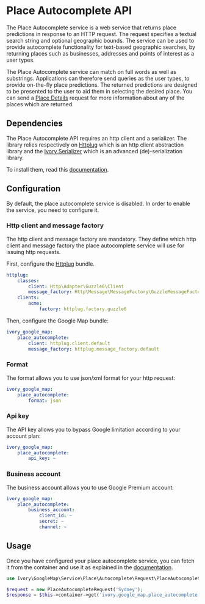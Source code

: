 # Place Autocomplete API

The Place Autocomplete service is a web service that returns place predictions in response to an HTTP request. The 
request specifies a textual search string and optional geographic bounds. The service can be used to provide 
autocomplete functionality for text-based geographic searches, by returning places such as businesses, addresses and 
points of interest as a user types.

The Place Autocomplete service can match on full words as well as substrings. Applications can therefore send queries 
as the user types, to provide on-the-fly place predictions. The returned predictions are designed to be presented to the 
user to aid them in selecting the desired place. You can send a [Place Details](/docs/service/place/detail.md) 
request for more information about any of the places which are returned.

## Dependencies

The Place Autocomplete API requires an http client and a serializer. The library relies respectively on 
[Httplug](http://httplug.io/) which is an http client abstraction library and the 
[Ivory Serializer](https://github.com/bresam/ivory-serializer) which is an advanced (de)-serialization library. 

To install them, read this [documentation](/docs/installation.md).

## Configuration

By default, the place autocomplete service is disabled. In order to enable the service, you need to configure it.

### Http client and message factory

The http client and message factory are mandatory. They define which http client and message factory the place 
autocomplete service will use for issuing http requests.
 
First, configure the [Httplug](http://httplug.io/) bundle.

``` yaml
httplug:
    classes:
        client: Http\Adapter\Guzzle6\Client
        message_factory: Http\Message\MessageFactory\GuzzleMessageFactory
    clients:
        acme:
            factory: httplug.factory.guzzle6
```

Then, configure the Google Map bundle:

``` yaml
ivory_google_map:
    place_autocomplete:
        client: httplug.client.default
        message_factory: httplug.message_factory.default
```

### Format

The format allows you to use json/xml format for your http request:

``` yaml
ivory_google_map:
    place_autocomplete:
        format: json
```

### Api key

The API key allows you to bypass Google limitation according to your account plan:

``` yaml
ivory_google_map:
    place_autocomplete:
        api_key: ~
```

### Business account

The business account allows you to use Google Premium account:

``` yaml
ivory_google_map:
    place_autocomplete:
        business_account:
            client_id: ~
            secret: ~
            channel: ~
```

## Usage

Once you have configured your place autocomplete service, you can fetch it from the container and use it as explained 
in the [documentation](https://github.com/bresam/ivory-google-map/blob/master/doc/service/place/autocomplete/place_autocomplete.md).

``` php
use Ivory\GoogleMap\Service\Place\Autocomplete\Request\PlaceAutocompleteRequest;

$request = new PlaceAutocompleteRequest('Sydney');
$response = $this->container->get('ivory.google_map.place_autocomplete')->process($request);
```
